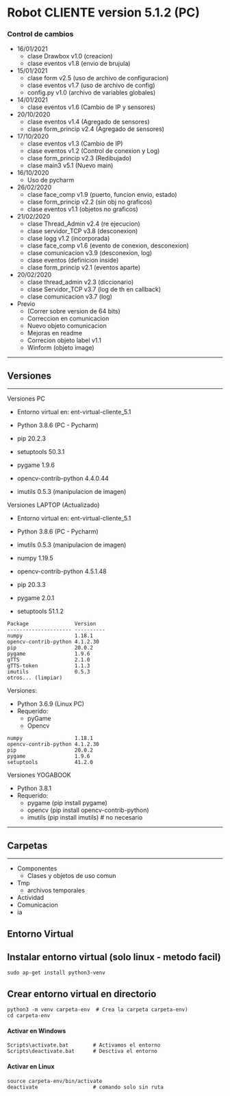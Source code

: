 Robot CLIENTE version 5.1.2 (PC)
=====================
### Control de cambios
* 16/01/2021
    * clase Drawbox      v1.0 (creacion)
    * clase eventos      v1.8 (envio de brujula)
* 15/01/2021
    * clase form         v2.5 (uso de archivo de configuracion)
    * clase eventos      v1.7 (uso de archivo de config)
    * config.py          v1.0 (archivo de variables globales)   
* 14/01/2021
    * clase eventos      v1.6 (Cambio de IP y sensores) 
* 20/10/2020
    * clase eventos      v1.4 (Agregado de sensores)
    * clase form_princip v2.4 (Agregado de sensores)
* 17/10/2020
    * clase eventos      v1.3 (Cambio de IP)
    * clase eventos      v1.2 (Control de conexion y Log)
    * clase form_princip v2.3 (Redibujado)
    * clase main3        v5.1 (Nuevo main)
* 16/10/2020
    * Uso de pycharm
* 26/02/2020
    * clase face_comp    v1.9 (puerto, funcion envio, estado)
    * clase form_princip v2.2 (sin obj no graficos)
    * clase eventos      v1.1 (objetos no graficos)
* 21/02/2020
    * clase Thread_Admin v2.4 (re ejecucion)
    * clase servidor_TCP v3.8 (desconexion)
    * clase logg         v1.2 (incorporada)
    * clase face_comp    v1.6 (evento de conexion, desconexion)
    * clase comunicacion v3.9 (desconexion, log)
    * clase eventos           (definicion inside) 
    * clase form_princip v2.1 (eventos aparte)
* 20/02/2020
    * clase thread_admin v2.3 (diccionario)
    * clase Servidor_TCP v3.7 (log de th en callback)
    * clase comunicacion v3.7 (log)
* Previo
    * (Correr sobre version de 64 bits)
    * Correccion en comunicacion
    * Nuevo objeto comunicacion
    * Mejoras en readme
    * Correcion objeto label v1.1
    * Winform (objeto image)


-----------
## Versiones
-----------
Versiones PC

* Entorno virtual en: ent-virtual-cliente_5.1
* Python 3.8.6 (PC - Pycharm)

* pip                   20.2.3
* setuptools            50.3.1
* pygame                1.9.6 
* opencv-contrib-python 4.4.0.44
* imutils               0.5.3       (manipulacion de imagen)


Versiones LAPTOP (Actualizado)

* Entorno virtual en: ent-virtual-cliente_5.1
* Python 3.8.6 (PC - Pycharm)

* imutils               0.5.3       (manipulacion de imagen)
* numpy                 1.19.5
* opencv-contrib-python 4.5.1.48
* pip                   20.3.3
* pygame                2.0.1
* setuptools            51.1.2
 


```
Package               Version
--------------------- ----------
numpy                 1.18.1
opencv-contrib-python 4.1.2.30
pip                   20.0.2
pygame                1.9.6
gTTS                  2.1.0
gTTS-token            1.1.3
imutils               0.5.3
otros... (limpiar)
```

Versiones:

* Python 3.6.9 (Linux PC)
* Requerido:
    * pyGame
    * Opencv
```
numpy                 1.18.1
opencv-contrib-python 4.1.2.30
pip                   20.0.2
pygame                1.9.6
setuptools            41.2.0
```

Versiones YOGABOOK
* Python 3.8.1
* Requerido:
    * pygame (pip install pygame)
    * opencv (pip install opencv-contrib-python)
    * imutils (pip install imutils) # no necesario


-----------
## Carpetas
-----------


* Componentes
    * Clases y objetos de uso comun
* Tmp
    * archivos temporales
* Actividad
* Comunicacion
* ia

## Entorno Virtual

## Instalar entorno virtual (solo linux - metodo facil)
```
sudo ap-get install python3-venv
```
## Crear entorno virtual en directorio
```
python3 -m venv carpeta-env  # Crea la carpeta carpeta-env)
cd carpeta-env
```
#### Activar en Windows
```
Scripts\activate.bat        # Activamos el entorno
Scripts\deactivate.bat      # Desctiva el entorno
```
#### Activar en Linux
```
source carpeta-env/bin/activate
deactivate                  # comando solo sin ruta